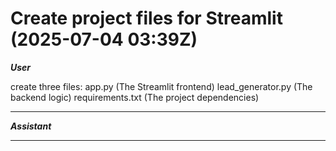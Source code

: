 <!-- Generated by SpecStory -->

# Create project files for Streamlit (2025-07-04 03:39Z)

_**User**_

create three files:
app.py (The Streamlit frontend)
lead_generator.py (The backend logic)
requirements.txt (The project dependencies)

---

_**Assistant**_



---

